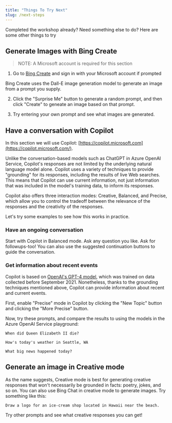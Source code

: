 ```yaml
---
title: "Things To Try Next"
slug: /next-steps
---
```



Completed the workshop already? Need something else to do? Here are some other things to try

## Generate Images with Bing Create

> NOTE: A Microsoft account is required for this section

1. Go to [Bing Create](https://www.bing.com/create) and sign in with your Microsoft account if prompted

Bing Create uses the Dall-E image generation model to generate an image from a prompt you supply. 

2. Click the "Surprise Me" button to generate a random prompt, and then click "Create" to geneate an image based on that prompt.

3. Try entering your own prompt and see what images are generated.

## Have a conversation with Copilot

In this section we will use Copilot: [https://copilot.microsoft.com](https://copilot.microsoft.com/).

Unlike the conversation-based models such as ChatGPT in Azure OpenAI Service, Copilot's responses are not limited by the underlying natural language model alone. Copilot uses a variety of techniques to provide "grounding" for its responses, including the results of live Web searches. This means that Copilot can use current information, not just information that was included in the model's training data, to inform its responses. 

Copilot also offers three interaction modes: Creative, Balanced, and Precise, which allow you to control the tradeoff between the relevance of the responses and the creativity of the responses.

Let's try some examples to see how this works in practice.

### Have an ongoing conversation

Start with Copilot in Balanced mode. Ask any question you like. Ask for followups-too! You can also use the suggested continuation buttons to guide the conversation.

### Get information about recent events

Copilot is based on [OpenAI's GPT-4 model](https://blogs.bing.com/search/march_2023/Confirmed-the-new-Bing-runs-on-OpenAI%E2%80%99s-GPT-4), which was trained on data collected before September 2021. Nonetheless, thanks to the grounding techniques mentioned above, Copilot can provide information about recent and current events. 

First, enable "Precise" mode in Copilot by clicking the "New Topic" button and clicking the "More Precise" button.

Now, try these prompts, and compare the results to using the models in the Azure OpenAI Service playground:

```
When did Queen Elizabeth II die?
```
```
How's today's weather in Seattle, WA
```
```
What big news happened today?
```

## Generate an image in Creative mode

As the name suggests, Creative mode is best for generating creative responses that won't necessarily be grounded in facts: poetry, jokes, and so on. You can also use Bing Chat in creative mode to generate images. Try something like this:

```
Draw a logo for an ice-cream shop located in Hawaii near the beach.
```

Try other prompts and see what creative responses you can get!
